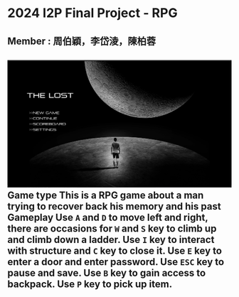 # 2024 I2P Final Project - RPG

## Member : 周伯穎，李岱淩，陳柏蓉
![preview](Resource/images/previewstart.jpg)
**Game type**
This is a RPG game about a man trying to recover back his memory
and his past
**Gameplay**
Use `A` and `D` to move left and right, there are occasions for
`W` and `S` key to climb up and climb down a ladder.
Use `I` key to interact with structure and `C` key to close it.
Use `E` key to enter a door and enter password.
Use `ESC` key to pause and save.
Use `B` key to gain access to backpack.
Use `P` key to pick up item.
---

<style>
table th{
    width: 100%;
}
</style>
